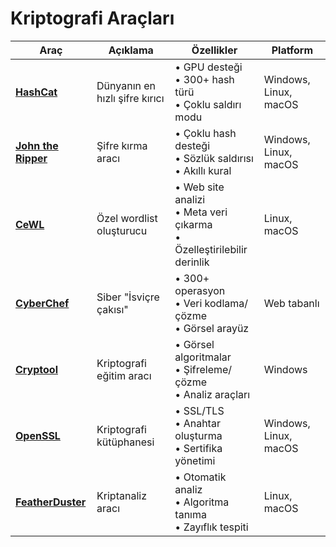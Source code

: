 # Kriptografi Araçları

| Araç | Açıklama | Özellikler | Platform |
|------|----------|------------|----------|
| [**HashCat**](https://hashcat.net/hashcat/) | Dünyanın en hızlı şifre kırıcı | • GPU desteği<br>• 300+ hash türü<br>• Çoklu saldırı modu | Windows, Linux, macOS |
| [**John the Ripper**](https://www.openwall.com/john/) | Şifre kırma aracı | • Çoklu hash desteği<br>• Sözlük saldırısı<br>• Akıllı kural | Windows, Linux, macOS |
| [**CeWL**](https://github.com/digininja/CeWL) | Özel wordlist oluşturucu | • Web site analizi<br>• Meta veri çıkarma<br>• Özelleştirilebilir derinlik | Linux, macOS |
| [**CyberChef**](https://github.com/gchq/CyberChef) | Siber "İsviçre çakısı" | • 300+ operasyon<br>• Veri kodlama/çözme<br>• Görsel arayüz | Web tabanlı |
| [**Cryptool**](https://www.cryptool.org/) | Kriptografi eğitim aracı | • Görsel algoritmalar<br>• Şifreleme/çözme<br>• Analiz araçları | Windows |
| [**OpenSSL**](https://www.openssl.org/) | Kriptografi kütüphanesi | • SSL/TLS<br>• Anahtar oluşturma<br>• Sertifika yönetimi | Windows, Linux, macOS |
| [**FeatherDuster**](https://github.com/nccgroup/featherduster) | Kriptanaliz aracı | • Otomatik analiz<br>• Algoritma tanıma<br>• Zayıflık tespiti | Linux, macOS |

